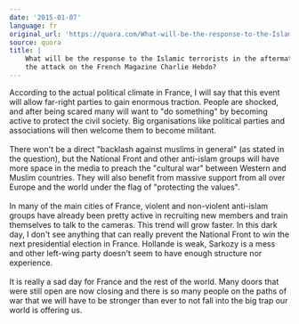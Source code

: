 ```yaml
---
date: '2015-01-07'
language: fr
original_url: 'https://quora.com/What-will-be-the-response-to-the-Islamic-terrorists-in-the-aftermath-of-the-attack-on-the-French-Magazine-Charlie-Hebdo/answer/Clément-Renaud'
source: quora
title: |
    What will be the response to the Islamic terrorists in the aftermath of
    the attack on the French Magazine Charlie Hebdo?
---
```


According to the actual political climate in France, I will say that
this event will allow far-right parties to gain enormous traction.
People are shocked, and after being scared many will want to \"do
something\" by becoming active to protect the civil society. Big
organisations like political parties and associations will then welcome
them to become militant. \
\
There won\'t be a direct \"backlash against muslims in general\" (as
stated in the question), but the National Front and other anti-islam
groups will have more space in the media to preach the \"cultural war\"
between Western and Muslim countries. They will also benefit from
massive support from all over Europe and the world under the flag of
\"protecting the values\".\
\
In many of the main cities of France, violent and non-violent anti-islam
groups have already been pretty active in recruiting new members and
train themselves to talk to the cameras. This trend will grow faster. In
this dark day, I don\'t see anything that can really prevent the
National Front to win the next presidential election in France. Hollande
is weak, Sarkozy is a mess and other left-wing party doesn\'t seem to
have enough structure nor experience.\
\
It is really a sad day for France and the rest of the world. Many doors
that were still open are now closing and there is so many people on the
paths of war that we will have to be stronger than ever to not fall into
the big trap our world is offering us.
